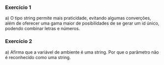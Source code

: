 ### Exercício 1

a) O tipo string permite mais praticidade, evitando algumas converções, além de 
oferecer uma gama maior de posibilidades de se gerar um id único, podendo combinar letras e números.

### Exercício 2

a) Afirma que a variável de ambiente é uma string. Por que o parâmetro não é
reconhecido como uma string.